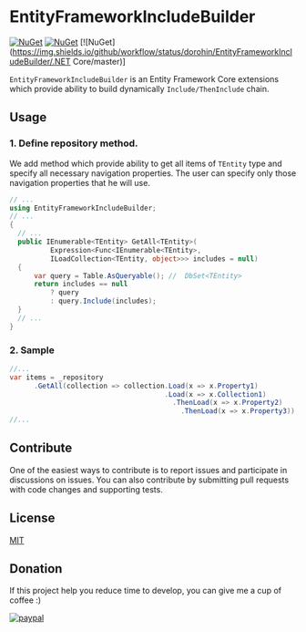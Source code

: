 # EntityFrameworkIncludeBuilder

[![NuGet](https://img.shields.io/badge/nuget-v1.0.1-blue)](https://www.nuget.org/packages/EntityFrameworkIncludeBuilder/)
[![NuGet](https://img.shields.io/github/license/dorohin/EntityFrameworkIncludeBuilder)](https://github.com/dorohin/EntityFrameworkIncludeBuilder/blob/master/LICENSE)
[![NuGet](https://img.shields.io/github/workflow/status/dorohin/EntityFrameworkIncludeBuilder/.NET Core/master)]

`EntityFrameworkIncludeBuilder` is an Entity Framework Core extensions which provide ability to build dynamically `Include/ThenInclude` chain.

## Usage
### 1. Define repository method.
We add method which provide ability to get all items of `TEntity` type and specify all necessary navigation properties. The user can specify only those navigation properties that he will use.


```csharp
// ...
using EntityFrameworkIncludeBuilder;
// ...
{
  // ...
  public IEnumerable<TEntity> GetAll<TEntity>(
          Expression<Func<IEnumerable<TEntity>, 
          ILoadCollection<TEntity, object>>> includes = null)
  {
      var query = Table.AsQueryable(); //  DbSet<TEntity>
      return includes == null
          ? query
          : query.Include(includes);
  }
  // ...
}
```
### 2. Sample
```csharp
//...
var items = _repository
      .GetAll(collection => collection.Load(x => x.Property1)
                                      .Load(x => x.Collection1)
                                        .ThenLoad(x => x.Property2)
                                          .ThenLoad(x => x.Property3));
//...
```

## Contribute

One of the easiest ways to contribute is to report issues and participate in discussions on issues. You can also contribute by submitting pull requests with code changes and supporting tests.

## License

[MIT](https://github.com/dorohin/EntityFrameworkIncludeBuilder/blob/master/LICENSE)

## Donation
If this project help you reduce time to develop, you can give me a cup of coffee :) 

[![paypal](https://www.paypalobjects.com/en_US/i/btn/btn_donateCC_LG.gif)](https://www.paypal.com/cgi-bin/webscr?cmd=_s-xclick&hosted_button_id=2XKUL52KAA8Q8&source=url)

